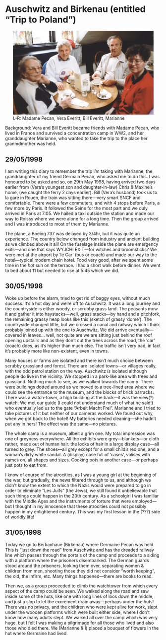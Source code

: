 # Auschwitz and Birkenau (entitled “Trip to Poland”)

<figure style="width: 90%; margin: 1em auto;">
  <img src="images/madame-pecan.jpg" alt="A group of people around a table">
  <figcaption>L-R: Madame Pecan, Vera Everitt, Bill Everitt, Marianne</figcaption>
</figure>

Background: Vera and Bill Everitt became friends with Madame Pecan, who lived in France and survived a concentration camp in WW2, and her granddaughter Marianne, who wanted to take the trip to the place her granmdmother was held.

## 29/05/1998

I am writing this diary to remember the trip I’m taking with Marianne, the granddaughter of my friend Germain Pecan, who asked me to do this. I was honoured to be asked and so, on 29th May 1998, having arrived two days earlier from (Vera’s youngest son and daughter-in-law) Chris & Maxine’s home, (we caught the ferry 2 days earlier). Bill (Vera’s husband) took us to la gare in Rouen, the train was sitting there—very smart SNCF and comfortable. There were a few commuters, and with 4 stops before Paris, a few more by Paris. It followed the Seine for the most part and we duly arrived in Paris at 7:05. We hailed a taxi outside the station and made our way to Roissy where we were alone for a long time. Then the group arrived and I was introduced to most of them by Marianne.

The plane, a Boeing 737 was delayed by 3/4hr, but it was quite an experience. The country below changed from industry and ancient building as we climbed above it all! On the fuselage inside the plane are emergency exits—and one that says WYJCHI EXIT—for witches and broomsticks? We were met at the airport by ‘le Car’ (bus or coach) and made our way to the hotel—typical modern chain hotel. Food very good, after we spent some time in the *hot* sun on the terrace. I had a short walk before dinner. We went to bed about 11 but needed to rise at 5:45 which we did.

## 30/05/1998

Woke up before the alarm, tried to get rid of baggy eyes, without much success. It’s a hot day and we’re off to Auschwitz. It was a long journey and the countryside is either woody, or scrubby grass land. The peasants mow it and gather it into haystacks—well, grass stacks—by hand and a pitchfork, the remaining grassy heap looks like this (sketch of grassy ‘dome’). The countryside changed little, but we crossed a canal and railway which I think probably joined up with the one to Auschwitz. We did arrive eventually—covered in leaves… well, not quite are we are sitting just behind the roof opening upstairs and as they don’t cut the trees across the road, the ‘car’ (coach) does, as it’s higher than much else. The traffic isn’t very bad, in fact it’s probably more like non-existent, even in towns.

Many houses or farms are isolated and there isn’t much choice between scrubby grassland and forest. There are isolated towns—or villages really, with the odd petrol station on the way. Auschwitz *is* isolated although people do live in the vicinity. We stopped in a park-like area with trees and grassland. Nothing much to see, as we walked towards the camp. There were buildings dotted around as we moved to a tree-lined area where we could see the entrance to the museum, and the blocks of brick barracks. There was a watch-tower, a high building at the back—it was the view(?) watch. We met our guide (I could not understand much of what he said!) who eventually led us to the gate “Arbeit Macht Frei”. Marianne and I tried to take pictures of it but neither of our cameras worked. We found out why, when we got back to the hotel! My batteries needed cleaning—she hadn’t put any in hers! The effect was the same—no pictures.

The whole camp is a museum, albeit a grim one. My total impression was one of greyness everywhere. All the exhibits were grey—blankets—or cloth rather, made out of human hair. the locks of hair in a large display case—all turned to grey. The shoes—all grey except for a small child’s red one, and a woman’s dirty white sandal. A (display) case full of ‘cases’, valises with names on, all shapes and sizes. Cooking pots in another case—or perhaps just pots to eat from.

I know of course of the atrocities, as I was a young girl at the beginning of the war, but gradually, the news filtered through to us, and although we didn’t know the extent to which the Nazis would were prepared to go in order to eliminate “Les Juifs” (the Jews), we still found it unbelievable that such things could happen in the 20th century. As a schoolgirl I was familiar with the Middle Ages and the instruments of torture that were employed—but I thought in my innocence that these atrocities could not possibly happen in my enlightened century. This was my first lesson in the (???) side of worldly life!

## 31/05/1998

Today we go to Berkanhaue (Birkenau) where Germaine Pecan was held. This is “just down the road” from Auschwitz and has the dreaded railway line which passes through the portals of the camp and proceeds to a siding with a platform where the prisoners disembarked. The German guards stood around the prisoners, looking them over, separating women & children from men, shooting those they did not consider “worth keeping”, the old, the infirm, etc. Many things happened—there are books to read.

Then we, as a group proceeded to climb the watchtower from which every aspect of the camp could be seen. We walked along the road and saw inside some of the huts, like one with long lines of loos down the middle, and just a slop to let the excrement drain away—perhaps under the huts! There was no privacy, and the children who were kept alive for work, slept under the wooden platforms which were built either side, where I don’t know how many adults slept. We walked all over the camp which was very huge, but I felt I was making a pilgrimage for all those who lived and also those who died there. We (Marianne & I) placed a bouquet of flowers in the hut where Germaine had lived.
